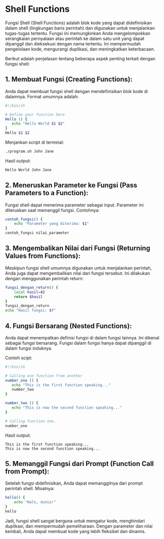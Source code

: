 # Shell Functions

Fungsi Shell (Shell Functions) adalah blok kode yang dapat didefinisikan dalam shell (lingkungan baris perintah) dan digunakan untuk menjalankan tugas-tugas tertentu. Fungsi ini memungkinkan Anda mengelompokkan serangkaian pernyataan atau perintah ke dalam satu unit yang dapat dipanggil dan dieksekusi dengan nama tertentu. Ini mempermudah pengelolaan kode, mengurangi duplikasi, dan meningkatkan keterbacaan.

Berikut adalah penjelasan tentang beberapa aspek penting terkait dengan fungsi shell:

## 1. Membuat Fungsi (Creating Functions):
Anda dapat membuat fungsi shell dengan mendefinisikan blok kode di dalamnya. Format umumnya adalah:

```sh
#!/bin/sh

# Define your function here
Hello () {
   echo "Hello World $1 $2"
}
Hello $1 $2
```
Menjankan script di terminal:
```sh
./program.sh John Jane
```
Hasil output:
```sh
Hello World John Jane
```
## 2. Meneruskan Parameter ke Fungsi (Pass Parameters to a Function):
Fungsi shell dapat menerima parameter sebagai input. Parameter ini diteruskan saat memanggil fungsi. Contohnya:

```sh
contoh_fungsi() {
    echo "Parameter yang diterima: $1"
}
contoh_fungsi nilai_parameter
```

## 3. Mengembalikan Nilai dari Fungsi (Returning Values from Functions):
Meskipun fungsi shell umumnya digunakan untuk menjalankan perintah, Anda juga dapat mengembalikan nilai dari fungsi tersebut. Ini dilakukan dengan menggunakan perintah return:

```sh
fungsi_dengan_return() {
    local hasil=42
    return $hasil
}
fungsi_dengan_return
echo "Hasil fungsi: $?"
```

## 4. Fungsi Bersarang (Nested Functions):
Anda dapat menempatkan definisi fungsi di dalam fungsi lainnya. Ini dikenal sebagai fungsi bersarang. Fungsi dalam fungsi hanya dapat dipanggil di dalam fungsi induknya.

Contoh scipt:
```sh
#!/bin/sh

# Calling one function from another
number_one () {
   echo "This is the first function speaking..."
   number_two
}

number_two () {
   echo "This is now the second function speaking..."
}

# Calling function one.
number_one
```

Hasil output:
```
This is the first function speaking...
This is now the second function speaking...
```

## 5. Memanggil Fungsi dari Prompt (Function Call from Prompt):
Setelah fungsi didefinisikan, Anda dapat memanggilnya dari prompt perintah shell. Misalnya:

```sh
hello() {
    echo "Halo, dunia!"
}
hello
```

Jadi, fungsi shell sangat berguna untuk mengatur kode, menghindari duplikasi, dan mempermudah pemeliharaan. Dengan parameter dan nilai kembali, Anda dapat membuat kode yang lebih fleksibel dan dinamis.